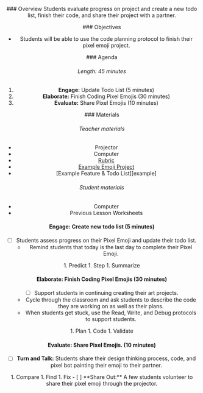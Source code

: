 <header title='Lesson 13: Coding Pixel Emojis Continued' subtitle='plugged'/>

<notable>

<iconp src='/icons/activity.png'>### Overview</iconp>
Students evaluate progress on project and create a new todo list, finish their code, and share their project with a partner.



<iconp src='/icons/objectives.png'>### Objectives</iconp>

- Students will be able to use the code planning protocol to finish their pixel emoji project.


<iconp src='/icons/agenda.png'>### Agenda</iconp>
###### Length: 45 minutes
1. **Engage:** Update Todo List (5 minutes)
1. **Elaborate:** Finish Coding Pixel Emojis (30 minutes)
1. **Evaluate:** Share Pixel Emojis (10 minutes)

<note>

<iconp src='/icons/materials.png'>### Materials</iconp>

###### Teacher materials
- Projector
- Computer
- [Rubric][rubric]
- [Example Emoji Project][emoji]
- [Example Feature & Todo List][example]

###### Student materials
- Computer
- Previous Lesson Worksheets


</note>

<pagebreak/>

#### Engage: Create new todo list (5 minutes)
- [ ] Students assess progress on their Pixel Emoji and update their todo list.
  - Remind students that today is the last day to complete their Pixel Emoji.
<note type="reminder" title="Read Protocol">
  1. Predict
  1. Step
  1. Summarize
</note>

#### Elaborate: Finish Coding Pixel Emojis (30 minutes)
- [ ] Support students in continuing creating their art projects.
  - Cycle through the classroom and ask students to describe the code they are working on as well as their plans.
  - When students get stuck, use the Read, Write, and Debug protocols to support students.
<note type="reminder" title="Write Protocol">
  1. Plan
  1. Code
  1. Validate
  </note>



#### Evaluate: Share Pixel Emojis. (10 minutes)
- [ ] **Turn and Talk:** Students share their design thinking process, code, and pixel bot painting their emoji to their partner.
<note type="reminder" title="Debug Protocol">
  1. Compare
  1. Find
  1. Fix
</note>
- [ ] **Share Out:** A few students volunteer to share their pixel emoji through the projector.



</notable>

[rubric]: https://docs.google.com/document/d/1qQ3agWiwpL5hg8jD2lVk6juwkZQArCEFowgTXdAsLZA/edit?usp=sharing
[emoji]: https://www.pixelbots.io/V1OQ3
[feature&todo]: https://drive.google.com/file/d/0BzdzqwuMjqy2NjFhZm5QZm1QeVk/view
